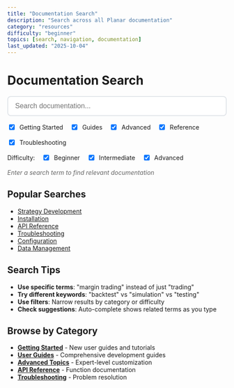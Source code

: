 ```yaml
---
title: "Documentation Search"
description: "Search across all Planar documentation"
category: "resources"
difficulty: "beginner"
topics: [search, navigation, documentation]
last_updated: "2025-10-04"
---
```


# Documentation Search

<div id="search-container">
  <div class="search-box">
    <input type="text" id="search-input" placeholder="Search documentation..." autocomplete="off">
    <div id="search-suggestions" class="search-suggestions"></div>
  </div>
  
  <div class="search-filters">
    <label>
      <input type="checkbox" id="filter-getting-started" checked> Getting Started
    </label>
    <label>
      <input type="checkbox" id="filter-guides" checked> Guides
    </label>
    <label>
      <input type="checkbox" id="filter-advanced" checked> Advanced
    </label>
    <label>
      <input type="checkbox" id="filter-reference" checked> Reference
    </label>
    <label>
      <input type="checkbox" id="filter-troubleshooting" checked> Troubleshooting
    </label>
  </div>
  
  <div class="difficulty-filter">
    <label>Difficulty:</label>
    <label>
      <input type="checkbox" id="difficulty-beginner" checked> Beginner
    </label>
    <label>
      <input type="checkbox" id="difficulty-intermediate" checked> Intermediate
    </label>
    <label>
      <input type="checkbox" id="difficulty-advanced" checked> Advanced
    </label>
  </div>
</div>

<div id="search-results">
  <div class="search-stats">
    <span id="results-count">Enter a search term to find relevant documentation</span>
  </div>
  <div id="results-container"></div>
</div>

## Popular Searches

- [Strategy Development](../guides/strategy-development.md)
- [Installation](../getting-started/installation.md)
- [API Reference](../reference/api/)
- [Troubleshooting](../troubleshooting/)
- [Configuration](../reference/configuration.md)
- [Data Management](../guides/data-management.md)

## Search Tips

- **Use specific terms**: "margin trading" instead of just "trading"
- **Try different keywords**: "backtest" vs "simulation" vs "testing"
- **Use filters**: Narrow results by category or difficulty
- **Check suggestions**: Auto-complete shows related terms as you type

## Browse by Category

- **[Getting Started](../getting-started/)** - New user guides and tutorials
- **[User Guides](../guides/)** - Comprehensive development guides
- **[Advanced Topics](../advanced/)** - Expert-level customization
- **[API Reference](../reference/api/)** - Function documentation
- **[Troubleshooting](../troubleshooting/)** - Problem resolution

<style>
.search-box {
  position: relative;
  margin-bottom: 1rem;
}

#search-input {
  width: 100%;
  padding: 12px 16px;
  font-size: 16px;
  border: 2px solid #e1e5e9;
  border-radius: 8px;
  outline: none;
  transition: border-color 0.2s;
}

#search-input:focus {
  border-color: #007acc;
}

.search-suggestions {
  position: absolute;
  top: 100%;
  left: 0;
  right: 0;
  background: white;
  border: 1px solid #e1e5e9;
  border-top: none;
  border-radius: 0 0 8px 8px;
  max-height: 200px;
  overflow-y: auto;
  z-index: 1000;
  display: none;
}

.search-suggestion {
  padding: 8px 16px;
  cursor: pointer;
  border-bottom: 1px solid #f0f0f0;
}

.search-suggestion:hover {
  background-color: #f8f9fa;
}

.search-suggestion:last-child {
  border-bottom: none;
}

.search-filters, .difficulty-filter {
  margin-bottom: 1rem;
  display: flex;
  flex-wrap: wrap;
  gap: 1rem;
}

.search-filters label, .difficulty-filter label {
  display: flex;
  align-items: center;
  gap: 0.5rem;
  cursor: pointer;
}

.search-stats {
  margin-bottom: 1rem;
  color: #666;
  font-style: italic;
}

.search-result {
  border: 1px solid #e1e5e9;
  border-radius: 8px;
  padding: 1rem;
  margin-bottom: 1rem;
  background: white;
}

.search-result-title {
  font-size: 1.2rem;
  font-weight: bold;
  margin-bottom: 0.5rem;
}

.search-result-title a {
  color: #007acc;
  text-decoration: none;
}

.search-result-title a:hover {
  text-decoration: underline;
}

.search-result-meta {
  display: flex;
  gap: 1rem;
  margin-bottom: 0.5rem;
  font-size: 0.9rem;
  color: #666;
}

.search-result-category {
  background: #e3f2fd;
  color: #1976d2;
  padding: 2px 8px;
  border-radius: 4px;
}

.search-result-difficulty {
  background: #f3e5f5;
  color: #7b1fa2;
  padding: 2px 8px;
  border-radius: 4px;
}

.search-result-excerpt {
  line-height: 1.5;
}

.search-highlight {
  background-color: #fff3cd;
  padding: 1px 2px;
  border-radius: 2px;
}

@media (max-width: 768px) {
  .search-filters, .difficulty-filter {
    flex-direction: column;
    gap: 0.5rem;
  }
}
</style>

<script src="../assets/search.js"></script>